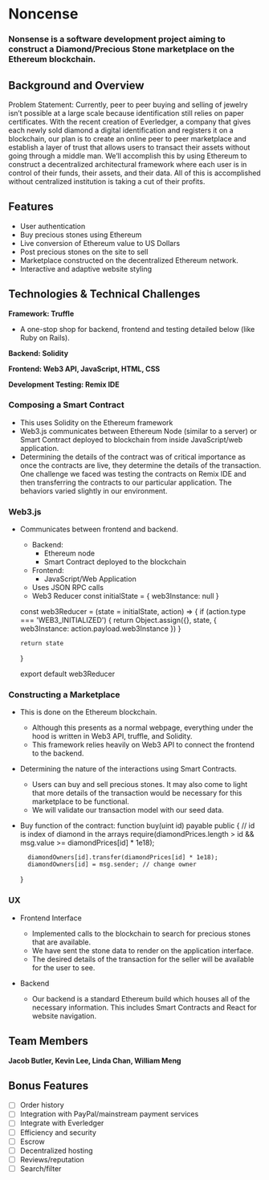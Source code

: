 # Noncense

### Nonsense is a software development project aiming to construct a Diamond/Precious Stone marketplace on the Ethereum blockchain.

## Background and Overview

Problem Statement: Currently, peer to peer buying and selling of jewelry isn’t possible at a large scale because identification still relies on paper certificates. With the recent creation of Everledger, a company that gives each newly sold diamond a digital identification and registers it on a blockchain, our plan is to create an online peer to peer marketplace and establish a layer of trust that allows users to transact their assets without going through a middle man. We’ll accomplish this by using Ethereum to construct a decentralized architectural framework where each user is in control of their funds, their assets, and their data.  All of this is accomplished without centralized institution is taking a cut of their profits.  

## Features
* User authentication
* Buy precious stones using Ethereum
* Live conversion of Ethereum value to US Dollars
* Post precious stones on the site to sell
* Marketplace constructed on the decentralized Ethereum network.
* Interactive and adaptive website styling



## Technologies & Technical Challenges

**Framework: Truffle**
* A one-stop shop for backend, frontend and testing detailed below (like Ruby on Rails).

**Backend: Solidity**

**Frontend: Web3 API, JavaScript, HTML, CSS**

**Development Testing: Remix IDE**

### Composing a Smart Contract
* This uses Solidity on the Ethereum framework
* Web3.js communicates between Ethereum Node (similar to a server) or Smart Contract deployed to blockchain from inside JavaScript/web application.
* Determining the details of the contract was of critical importance as once the contracts are live, they determine the details of the transaction. One challenge we faced was testing the contracts on Remix IDE and then transferring the contracts to our particular application.  The behaviors varied slightly in our environment.

### Web3.js
* Communicates between frontend and backend.
    * Backend:
        * Ethereum node
        * Smart Contract deployed to the blockchain
    * Frontend:
        * JavaScript/Web Application
    * Uses JSON RPC calls
    * Web3 Reducer
    const initialState = {
      web3Instance: null
    }

    const web3Reducer = (state = initialState, action) => {
      if (action.type === 'WEB3_INITIALIZED')
      {
        return Object.assign({}, state, {
          web3Instance: action.payload.web3Instance
        })
      }

      return state
    }

    export default web3Reducer

### Constructing a Marketplace
* This is done on the Ethereum blockchain.
    * Although this presents as a normal webpage, everything under the hood is written in Web3 API, truffle, and Solidity.
    * This framework relies heavily on Web3 API to connect the frontend to the backend.

* Determining the nature of the interactions using Smart Contracts.
    * Users can buy and sell precious stones. It may also come to light that more details of the transaction would be necessary for this marketplace to be functional.
    * We will validate our transaction model with our seed data.

* Buy function of the contract:
    function buy(uint id) payable public {
        // id is index of diamond in the arrays
        require(diamondPrices.length > id &&
            msg.value >= diamondPrices[id] * 1e18);

        diamondOwners[id].transfer(diamondPrices[id] * 1e18);
        diamondOwners[id] = msg.sender; // change owner
    }

### UX
* Frontend Interface
    * Implemented calls to the blockchain to search for precious stones that are available.
    * We have sent the stone data to render on the application interface.
    * The desired details of the transaction for the seller will be available for the user to see.

* Backend
    * Our backend is a standard Ethereum build which houses all of the necessary information.  This includes Smart Contracts and React for website navigation.

## Team Members

**Jacob Butler, Kevin Lee, Linda Chan, William Meng**

## Bonus Features

- [ ] Order history
- [ ] Integration with PayPal/mainstream payment services
- [ ] Integrate with Everledger
- [ ] Efficiency and security
- [ ] Escrow
- [ ] Decentralized hosting
- [ ] Reviews/reputation
- [ ] Search/filter
